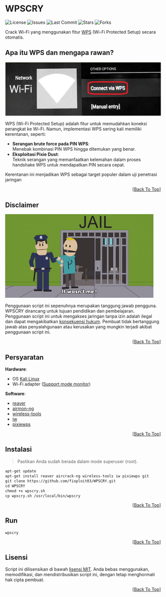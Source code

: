 # WPSCRY

![License](https://img.shields.io/github/license/fixploit03/WPSCRY?style=flat-square)
![Issues](https://img.shields.io/github/issues/fixploit03/WPSCRY?style=flat-square)
![Last Commit](https://img.shields.io/github/last-commit/fixploit03/WPSCRY?style=flat-square)
![Stars](https://img.shields.io/github/stars/fixploit03/WPSCRY?style=flat-square)
![Forks](https://img.shields.io/github/forks/fixploit03/WPSCRY?style=flat-square)

Crack Wi-Fi yang menggunakan fitur [WPS](https://en.m.wikipedia.org/wiki/Wi-Fi_Protected_Setup) (Wi-Fi Protected Setup) secara otomatis.

## Apa itu WPS dan mengapa rawan?

![](https://github.com/fixploit03/WPSCRY/blob/main/wps.jpeg)

WPS (Wi-Fi Protected Setup) adalah fitur untuk memudahkan koneksi perangkat ke Wi-Fi. Namun, implementasi WPS sering kali memiliki kerentanan, seperti:

- **Serangan brute force pada PIN WPS**:  
  Menebak kombinasi PIN WPS hingga ditemukan yang benar.
- **Eksploitasi Pixie Dust**:  
  Teknik serangan yang memanfaatkan kelemahan dalam proses handshake WPS untuk mendapatkan PIN secara cepat.

Kerentanan ini menjadikan WPS sebagai target populer dalam uji penetrasi jaringan

<p align="right">
  [<a href="https://github.com/fixploit03/WPSCRY#wpscry">Back To Top</a>]
</p>

## Disclaimer

![](https://github.com/fixploit03/WPSCRY/blob/main/giphy.gif)

Penggunaan script ini sepenuhnya merupakan tanggung jawab pengguna. WPSCRY dirancang untuk tujuan pendidikan dan pembelajaran. Penggunaan script ini untuk mengakses jaringan tanpa izin adalah ilegal dan dapat mengakibatkan [konsekuensi hukum](https://sippn.menpan.go.id/berita/39427/rumah-tahanan-negara-kelas-iib-pelaihari/menggunakan-wi-fi-tetangga-tanpa-izin-bisa-dijerat-hukum). Pembuat tidak bertanggung jawab atas penyalahgunaan atau kerusakan yang mungkin terjadi akibat penggunaan script ini.

<p align="right">
  [<a href="https://github.com/fixploit03/WPSCRY#wpscry">Back To Top</a>]
</p>

## Persyaratan

**Hardware**:  
- OS [Kali Linux](https://www.kali.org/)
- Wi-Fi adapter ([Support mode monitor](https://www.ceos3c.com/security/best-wifi-adapter-for-kali-linux/))

**Software**:  
- [reaver](https://github.com/t6x/reaver-wps-fork-t6x)
- [airmon-ng](https://github.com/aircrack-ng/aircrack-ng)
- [wireless-tools](https://github.com/HewlettPackard/wireless-tools)
- [iw](https://github.com/Distrotech/iw)
- [pixiewps](https://github.com/wiire-a/pixiewps)

<p align="right">
  [<a href="https://github.com/fixploit03/WPSCRY#wpscry">Back To Top</a>]
</p>

## Instalasi

> Pastikan Anda sudah berada dalam mode superuser (root).

```
apt-get update
apt-get install reaver aircrack-ng wireless-tools iw pixiewps git
git clone https://github.com/fixploit03/WPSCRY.git
cd WPSCRY
chmod +x wpscry.sh
cp wpscry.sh /usr/local/bin/wpscry
```

<p align="right">
  [<a href="https://github.com/fixploit03/WPSCRY#wpscry">Back To Top</a>]
</p>

## Run

```
wpscry
```

<p align="right">
  [<a href="https://github.com/fixploit03/WPSCRY#wpscry">Back To Top</a>]
</p>

## Lisensi

Script ini dilisensikan di bawah [lisensi MIT](https://github.com/fixploit03/WPSCRY/blob/main/LICENSE). Anda bebas menggunakan, memodifikasi, dan mendistribusikan script ini, dengan tetap menghormati hak cipta pembuat.

<p align="right">
  [<a href="https://github.com/fixploit03/WPSCRY#wpscry">Back To Top</a>]
</p>
